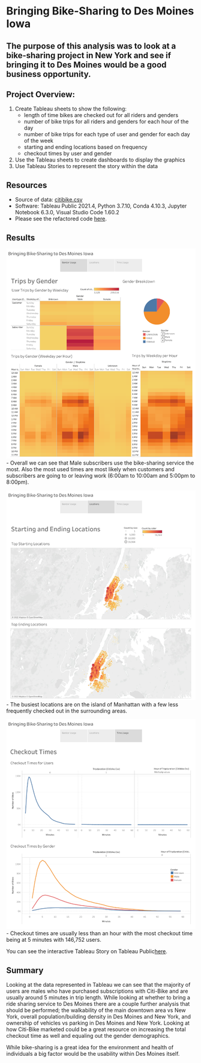 # Bringing Bike-Sharing to Des Moines Iowa

## The purpose of this analysis was to look at a bike-sharing project in New York and see if bringing it to Des Moines would be a good business opportunity. 

## Project Overview:
1. Create Tableau sheets to show the following:
    - length of time bikes are checked out for all riders and genders
    - number of bike trips for all riders and genders for each hour of the day
    - number of bike trips for each type of user and gender for each day of the week
    - starting and ending locations based on frequency
    - checkout times by user and gender
2. Use the Tableau sheets to create dashboards to display the graphics 
3. Use Tableau Stories to represent the story within the data

## Resources
- Source of data: [citibike.csv](https://github.com/mthalken/bikesharing/blob/main/.gitattributes)
- Software: Tableau Public 2021.4, Python 3.7.10, Conda 4.10.3, Jupyter Notebook 6.3.0, Visual Studio Code 1.60.2
- Please see the refactored code [here]().

## Results 

![png](https://github.com/mthalken/bikesharing/blob/main/Images/gender_usage.png)   
    - Overall we can see that Male subscribers use the bike-sharing service the most. Also the most used times are most likely when customers and subscribers are going to or leaving work (6:00am to 10:00am and 5:00pm to 8:00pm).

![png](https://github.com/mthalken/bikesharing/blob/main/Images/locations.png)
    - The busiest locations are on the island of Manhattan with a few less frequently checked out in the surrounding areas.

![png](https://github.com/mthalken/bikesharing/blob/main/Images/time_usage.png)
    - Checkout times are usually less than an hour with the most checkout time being at 5 minutes with 146,752 users.

You can see the interactive Tableau Story on Tableau Public[here](https://public.tableau.com/views/CitiBike_16393510557750/Story1?:language=en-US&publish=yes&:display_count=n&:origin=viz_share_link).


## Summary
Looking at the data represented in Tableau we can see that the majority of users are males who have purchased subscriptions with Citi-Bike and are usually around 5 minutes in trip length. While looking at whether to bring a ride sharing service to Des Moines there are a couple further analysis that should be performed; the walkability of the main downtown area vs New York, overall population/building density in Des Moines and New York, and ownership of vehicles vs parking in Des Moines and New York. Looking at how Citi-Bike marketed could be a great resource on increasing the total checkout time as well and equaling out the gender demographics. 

While bike-sharing is a great idea for the environment and health of individuals a big factor would be the usability within Des Moines itself.

